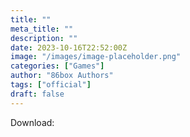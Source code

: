 ```yaml
---
title: ""
meta_title: ""
description: ""
date: 2023-10-16T22:52:00Z
image: "/images/image-placeholder.png"
categories: ["Games"]
author: "86box Authors"
tags: ["official"]
draft: false
---
```


Download:
